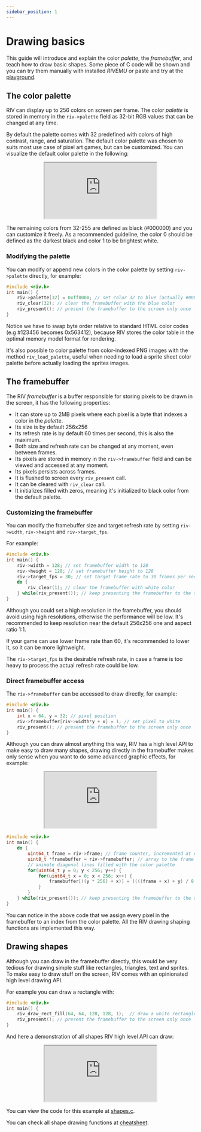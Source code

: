 ```yaml
---
sidebar_position: 1
---
```


# Drawing basics

This guide will introduce and explain the color *palette*, the *framebuffer*,
and teach how to draw basic shapes.
Some piece of C code will be shown and you can try them manually with installed *RIVEMU*
or paste and try at the [playground](/playground).

## The color palette

RIV can display up to 256 colors on screen per frame.
The color *palette* is stored in memory in the `riv->palette` field
as 32-bit RGB values that can be changed at any time.

By default the palette comes with 32 predefined with colors
of high contrast, range, and saturation.
The default color palette was chosen to suits most use case
of pixel art games, but can be customized.
You can visualize the default color palette in the following:

<div align="center"><iframe src="https://emulator.rives.io/?-no-audio&-stop-frame=1#nocontrols=true&autoplay=true&cartridge=cartridges/palette.sqfs" allowFullScreen className="rivemu-compact-frame"></iframe></div>

The remaining colors from 32-255 are defined as black (#000000) and you can customize it freely.
As a recommended guideline, the color 0 should be defined as the darkest black and color 1 to be brightest white.

### Modifying the palette

You can modify or append new colors in the color palette by setting `riv->palette` directly, for example:

```cpp
#include <riv.h>
int main() {
    riv->palette[32] = 0xff0000; // set color 32 to blue (actually #0000ff in HTML color code convention)
    riv_clear(32); // clear the framebuffer with the blue color
    riv_present(); // present the framebuffer to the screen only once
}
```

Notice we have to swap byte order relative to standard HTML color codes (e.g #123456 becomes 0x563412),
because RIV stores the color table in the optimal memory model format for rendering.

It's also possible to color palette from color-indexed PNG images with the method `riv_load_palette`,
useful when needing to load a sprite sheet color palette before actually loading the sprites images.

## The framebuffer

The RIV *framebuffer* is a buffer responsible for storing pixels to be drawn in the screen, it has the following properties:
- It can store up to 2MB pixels where each pixel is a byte that indexes a color in the *palette*.
- Its size is by default 256x256
- Its refresh rate is by default 60 times per second, this is also the maximum.
- Both size and refresh rate can be changed at any moment, even between frames.
- Its pixels are stored in memory in the `riv->framebuffer` field and can be viewed and accessed at any moment.
- Its pixels persists across frames.
- It is flushed to screen every `riv_present` call.
- It can be cleared with `riv_clear` call.
- It initializes filled with zeros, meaning it's initialized to black color from the default palette.

### Customizing the framebuffer

You can modify the framebuffer size and target refresh rate by setting
`riv->width`, `riv->height` and `riv->target_fps`.

For example:

```cpp
#include <riv.h>
int main() {
    riv->width = 128; // set framebuffer width to 128
    riv->height = 128; // set framebuffer height to 128
    riv->target_fps = 30; // set target frame rate to 30 frames per second
    do {
        riv_clear(1); // clear the framebuffer with white color
    } while(riv_present()); // keep presenting the framebuffer to the screen
}
```

Although you could set a high resolution in the framebuffer,
you should avoid using high resolutions,
otherwise the performance will be low.
It's recommended to keep resolution near the default 256x256 one and aspect ratio 1:1.

If your game can use lower frame rate than 60, it's recommended to lower it,
so it can be more lightweight.

The `riv->target_fps` is the desirable refresh rate,
in case a frame is too heavy to process the actual refresh rate could be low.

### Direct framebuffer access

The `riv->framebuffer` can be accessed to draw directly, for example:

```cpp
#include <riv.h>
int main() {
    int x = 64, y = 32; // pixel position
    riv->framebuffer[riv->width*y + x] = 1; // set pixel to white
    riv_present(); // present the framebuffer to the screen only once
}
```

Although you can draw almost anything this way,
RIV has a high level API to make easy to draw many shapes,
drawing directly in the framebuffer makes only sense when you want to do
some advanced graphic effects, for example:

<div align="center"><iframe src="https://emulator.rives.io/?-stop-frame=300#cartridge=cartridges/lines.sqfs" allowFullScreen className="rivemu-frame"></iframe></div>

```cpp
#include <riv.h>
int main() {
    do {
        uint64_t frame = riv->frame; // frame counter, incremented at every frame
        uint8_t *framebuffer = riv->framebuffer; // array to the frame buffer
        // animate diagonal lines filled with the color palette
        for(uint64_t y = 0; y < 256; y++) {
            for(uint64_t x = 0; x < 256; x++) {
                framebuffer[((y * 256) + x)] = ((((frame + x) + y) / 8) % 32);
            }
        }
    } while(riv_present()); // keep presenting the framebuffer to the screen
}
```

You can notice in the above code that we assign every pixel in the framebuffer to an index
from the color palette. All the RIV drawing shaping functions are implemented this way.

## Drawing shapes

Although you can draw in the framebuffer directly,
this would be very tedious for drawing simple stuff like rectangles, triangles, text and sprites.
To make easy to draw stuff on the screen, RIV comes with an opinionated high level drawing API.

For example you can draw a rectangle with:

```cpp
#include <riv.h>
int main() {
    riv_draw_rect_fill(64, 64, 128, 128, 1);  // draw a white rectangle in the framebuffer center
    riv_present(); // present the framebuffer to the screen only once
}
```

And here a demonstration of all shapes RIV high level API can draw:

<div align="center"><iframe src="https://emulator.rives.io/#cartridge=cartridges/shapes.sqfs" allowFullScreen className="rivemu-frame"></iframe></div>

You can view the code for this example at
[shapes.c](https://github.com/rives-io/riv/blob/main/demos/tools/shapes.c).

You can check all shape drawing functions at
[cheatsheet](../cheatsheet#drawing).
